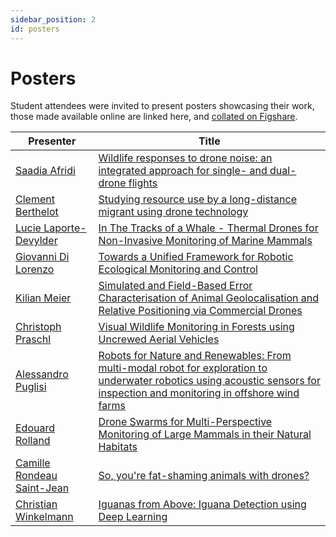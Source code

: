 ```yaml
---
sidebar_position: 2
id: posters
---
```


# Posters

Student attendees were invited to present posters showcasing their work, those made available online are linked here, and [collated on Figshare](https://doi.org/10.6084/m9.figshare.c.8051746).

| Presenter  | Title |
| --- | --- |
| [Saadia Afridi](http://linkedin.com/in/saadia-afridi-880a842b8) | [Wildlife responses to drone noise: an integrated approach for single- and dual-drone flights](https://doi.org/10.6084/m9.figshare.30198472) |
| [Clement Berthelot](http://www.linkedin.com/in/clément-berthelot-wilddrone) | [Studying resource use by a long-distance migrant using drone technology](https://doi.org/10.6084/m9.figshare.30198610) |
| [Lucie Laporte-Devylder](https://www.linkedin.com/in/lucie-laporte-devylder/) | [In The Tracks of a Whale - Thermal Drones for Non-Invasive Monitoring of Marine Mammals](https://doi.org/10.6084/m9.figshare.30196531) |
| [Giovanni Di Lorenzo](https://www.linkedin.com/in/gdl96/) | [Towards a Unified Framework for Robotic Ecological Monitoring and Control](https://doi.org/10.6084/m9.figshare.30197311) |
| [Kilian Meier](https://scholar.google.com/citations?hl=en&user=yx6FQpEAAAAJ) | [Simulated and Field-Based Error Characterisation of Animal Geolocalisation and Relative Positioning via Commercial Drones](https://doi.org/10.6084/m9.figshare.30206908) |
| [Christoph Praschl](https://www.linkedin.com/in/christophpraschl/) | [Visual Wildlife Monitoring in Forests using Uncrewed Aerial Vehicles](http://doi.org/10.6084/m9.figshare.30203827) |
| [Alessandro Puglisi](https://www.linkedin.com/in/puglisialessandro/) | [Robots for Nature and Renewables: From multi-modal robot for exploration to underwater robotics using acoustic sensors for inspection and monitoring in offshore wind farms](https://doi.org/10.6084/m9.figshare.30200254) |
| [Edouard Rolland](https://www.linkedin.com/in/edouardrolland/) | [Drone Swarms for Multi-Perspective Monitoring of Large Mammals in their Natural Habitats](https://doi.org/10.6084/m9.figshare.30196393) |
| [Camille Rondeau Saint-Jean](https://www.linkedin.com/in/camille-rondeau-saint-jean-258193156/) | [So, you're fat-shaming animals with drones?](https://doi.org/10.6084/m9.figshare.30198487) |
| [Christian Winkelmann](https://www.linkedin.com/in/christian-winkelmann/) | [Iguanas from Above: Iguana Detection using Deep Learning](https://doi.org/10.6084/m9.figshare.30148708) |